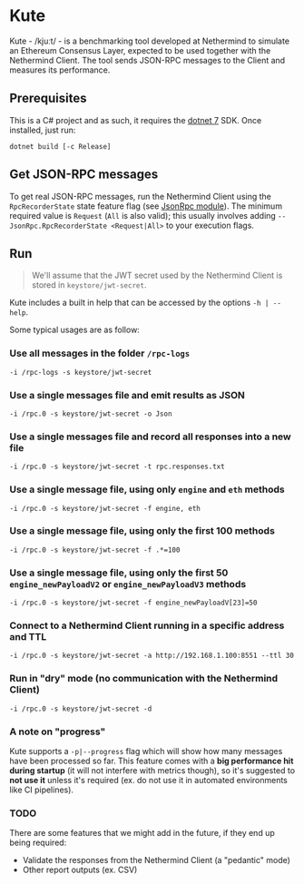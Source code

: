 # Kute

Kute - /kjuːt/ - is a benchmarking tool developed at Nethermind to simulate an Ethereum Consensus Layer, expected to be used together with the Nethermind Client. The tool sends JSON-RPC messages to the Client and measures its performance.

## Prerequisites

This is a C# project and as such, it requires the [dotnet 7](https://dotnet.microsoft.com/en-us/download) SDK. Once installed, just run:

```
dotnet build [-c Release]
```

## Get JSON-RPC messages

To get real JSON-RPC messages, run the Nethermind Client using the `RpcRecorderState` state feature flag (see [JsonRpc module](https://docs.nethermind.io/nethermind/ethereum-client/configuration/jsonrpc)). The minimum required value is `Request` (`All` is also valid); this usually involves adding `--JsonRpc.RpcRecorderState <Request|All>` to your execution flags.

## Run

> We'll assume that the JWT secret used by the Nethermind Client is stored in `keystore/jwt-secret`.

Kute includes a built in help that can be accessed by the options `-h | --help`.

Some typical usages are as follow:

### Use all messages in the folder `/rpc-logs`

```
-i /rpc-logs -s keystore/jwt-secret
```

### Use a single messages file and emit results as JSON

```
-i /rpc.0 -s keystore/jwt-secret -o Json
```

### Use a single messages file and record all responses into a new file

```
-i /rpc.0 -s keystore/jwt-secret -t rpc.responses.txt
```

### Use a single message file, using only `engine` and `eth` methods

```
-i /rpc.0 -s keystore/jwt-secret -f engine, eth
```

### Use a single message file, using only the first 100 methods

```
-i /rpc.0 -s keystore/jwt-secret -f .*=100
```

### Use a single message file, using only the first 50 `engine_newPayloadV2` or `engine_newPayloadV3` methods

```
-i /rpc.0 -s keystore/jwt-secret -f engine_newPayloadV[23]=50
```

### Connect to a Nethermind Client running in a specific address and TTL

```
-i /rpc.0 -s keystore/jwt-secret -a http://192.168.1.100:8551 --ttl 30
```

### Run in "dry" mode (no communication with the Nethermind Client)

```
-i /rpc.0 -s keystore/jwt-secret -d
```

### A note on "progress"

Kute supports a `-p|--progress` flag which will show how many messages have been processed so far. This feature comes with a **big performance hit during startup** (it will not interfere with metrics though), so it's suggested to **not use it** unless it's required (ex. do not use it in automated environments like CI pipelines).

### TODO

There are some features that we might add in the future, if they end up being required:

- Validate the responses from the Nethermind Client (a "pedantic" mode)
- Other report outputs (ex. CSV)
